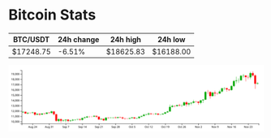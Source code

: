 # Bitcoin Stats

BTC/USDT|24h change|24h high|24h low|
|---|---|---|---|
|$17248.75|-6.51%|$18625.83|$16188.00|

<img src="./chart.svg">
